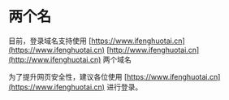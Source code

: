 #   两个名

目前，登录域名支持使用  [https://www.ifenghuotai.cn](https://www.ifenghuotai.cn)     [http://www.ifenghuotai.cn](http://www.ifenghuotai.cn)   两个域名

为了提升网页安全性，建议各位使用 [https://www.ifenghuotai.cn](https://www.ifenghuotai.cn) 进行登录。


